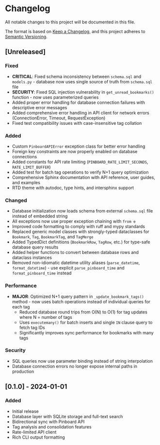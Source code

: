 # Changelog

All notable changes to this project will be documented in this file.

The format is based on [Keep a Changelog](https://keepachangelog.com/en/1.0.0/),
and this project adheres to [Semantic Versioning](https://semver.org/spec/v2.0.0.html).

## [Unreleased]

### Fixed
- **CRITICAL**: Fixed schema inconsistency between `schema.sql` and `models.py` - database now uses single source of truth from `schema.sql` file
- **SECURITY**: Fixed SQL injection vulnerability in `get_unread_bookmarks()` function - now uses parameterized queries
- Added proper error handling for database connection failures with descriptive error messages
- Added comprehensive error handling in API client for network errors (ConnectionError, Timeout, RequestException)
- Fixed test compatibility issues with case-insensitive tag collation

### Added
- Custom `PinboardAPIError` exception class for better error handling
- Foreign key constraints are now properly enabled on database connections
- Added constants for API rate limiting (`PINBOARD_RATE_LIMIT_SECONDS`, `RATE_LIMIT_BUFFER`)
- Added test for batch tag operations to verify N+1 query optimization
- Comprehensive Sphinx documentation with API reference, user guides, and examples
- RTD theme with autodoc, type hints, and intersphinx support

### Changed
- Database initialization now loads schema from external `schema.sql` file instead of embedded string
- All exceptions now use proper exception chaining with `from e`
- Improved code formatting to comply with ruff and mypy standards
- Replaced generic model classes with strongly-typed dataclasses for `Bookmark`, `Tag`, `BookmarkTag`, and `TagMerge`
- Added TypedDict definitions (`BookmarkRow`, `TagRow`, etc.) for type-safe database query results
- Added helper functions to convert between database rows and dataclass instances
- Removed non-idiomatic datetime utility aliases (`parse_datetime`, `format_datetime`) - use explicit `parse_pinboard_time` and `format_pinboard_time` instead

### Performance
- **MAJOR**: Optimized N+1 query pattern in `_update_bookmark_tags()` method - now uses batch operations instead of individual queries for each tag
  - Reduced database round trips from O(N) to O(1) for tag updates where N = number of tags
  - Uses `executemany()` for batch inserts and single `IN` clause query to fetch tag IDs
  - Significantly improves sync performance for bookmarks with many tags

### Security
- SQL queries now use parameter binding instead of string interpolation
- Database connection errors no longer expose internal paths in production

## [0.1.0] - 2024-01-01

### Added
- Initial release
- Database layer with SQLite storage and full-text search
- Bidirectional sync with Pinboard API
- Tag analysis and consolidation features
- Rate-limited API client
- Rich CLI output formatting
